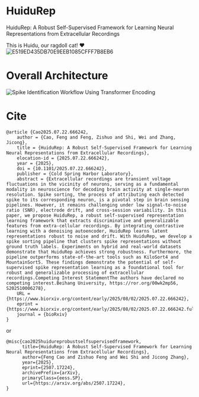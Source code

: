 # HuiduRep
HuiduRep: A Robust Self-Supervised Framework for Learning Neural Representations from Extracellular Recordings

This is Huidu, our ragdoll cat! ❤
![E519ED435DB70E9EEB1085CFFF7B8EB6](https://github.com/user-attachments/assets/9ee3624a-e004-4af5-a8e4-e520340fe7e3)

# Overall Architecture
![Spike Identification Workflow Using Transformer Encoding](https://github.com/user-attachments/assets/f10c9931-fd89-4fc4-bbc8-e7574c24870b)

# Cite
```
@article {Cao2025.07.22.666242,
	author = {Cao, Feng and Feng, Zishuo and Shi, Wei and Zhang, Jicong},
	title = {HuiduRep: A Robust Self-Supervised Framework for Learning Neural Representations from Extracellular Recordings},
	elocation-id = {2025.07.22.666242},
	year = {2025},
	doi = {10.1101/2025.07.22.666242},
	publisher = {Cold Spring Harbor Laboratory},
	abstract = {Extracellular recordings are transient voltage fluctuations in the vicinity of neurons, serving as a fundamental modality in neuroscience for decoding brain activity at single-neuron resolution. Spike sorting, the process of attributing each detected spike to its corresponding neuron, is a pivotal step in brain sensing pipelines. However, it remains challenging under low signal-to-noise ratio (SNR), electrode drift, and cross-session variability. In this paper, we propose HuiduRep, a robust self-supervised representation learning framework that extracts discriminative and generalizable features from extra-cellular recordings. By integrating contrastive learning with a denoising autoencoder, HuiduRep learns latent representations robust to noise and drift. With HuiduRep, we develop a spike sorting pipeline that clusters spike representations without ground truth labels. Experiments on hybrid and real-world datasets demonstrate that HuiduRep achieves strong robustness. Furthermore, the pipeline outperforms state-of-the-art tools such as KiloSort4 and MountainSort5. These findings demonstrate the potential of self-supervised spike representation learning as a foundational tool for robust and generalizable processing of extracellular recordings.Competing Interest StatementThe authors have declared no competing interest.Beihang University, https://ror.org/00wk2mp56, S202510006278},
	URL = {https://www.biorxiv.org/content/early/2025/08/02/2025.07.22.666242},
	eprint = {https://www.biorxiv.org/content/early/2025/08/02/2025.07.22.666242.full.pdf},
	journal = {bioRxiv}
}

```

or

```
@misc{cao2025huidureprobustselfsupervisedframework,
      title={HuiduRep: A Robust Self-Supervised Framework for Learning Neural Representations from Extracellular Recordings}, 
      author={Feng Cao and Zishuo Feng and Wei Shi and Jicong Zhang},
      year={2025},
      eprint={2507.17224},
      archivePrefix={arXiv},
      primaryClass={eess.SP},
      url={https://arxiv.org/abs/2507.17224}, 
}
```
